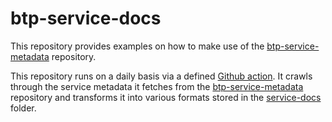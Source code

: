 # btp-service-docs

This repository provides examples on how to make use of the [btp-service-metadata](https://github.com/SAP-samples/btp-service-metadata) repository.

This repository runs on a daily basis via a defined [Github action](.github/workflows/get-btp-service-metadata.yml). It crawls through the service metadata it fetches from the [btp-service-metadata](https://github.com/SAP-samples/btp-service-metadata) repository and transforms it into various formats stored in the [service-docs](service-docs/) folder.
